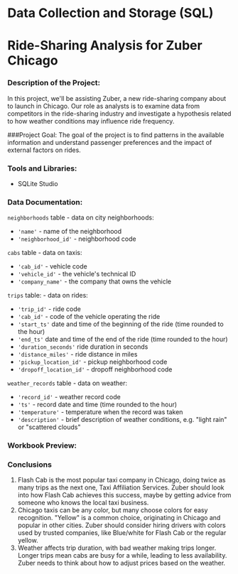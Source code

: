 # Data Collection and Storage (SQL)

# Ride-Sharing Analysis for Zuber Chicago


### Description of the Project:
In this project, we'll be assisting Zuber, a new ride-sharing company about to launch in Chicago. Our role as analysts is to examine data from competitors in the ride-sharing industry and investigate a hypothesis related to how weather conditions may influence ride frequency.

###Project Goal:
The goal of the project is to find patterns in the available information and understand passenger preferences and the impact of external factors on rides.

### Tools and Libraries:
-	SQLite Studio

### Data Documentation:

`neighborhoods` table - data on city neighborhoods:
- `'name'` -  name of the neighborhood
- `'neighborhood_id'` -  neighborhood code

`cabs` table - data on taxis:
- `'cab_id'` - vehicle code
- `'vehicle_id'` - the vehicle's technical ID
- `'company_name'` - the company that owns the vehicle

`trips` table: - data on rides:
- `'trip_id'` - ride code
- `'cab_id'` - code of the vehicle operating the ride
- `'start_ts'` date and time of the beginning of the ride (time rounded to the hour)
- `'end_ts'` date and time of the end of the ride (time rounded to the hour)
- `'duration_seconds'` ride duration in seconds
- `'distance_miles'` - ride distance in miles
- `'pickup_location_id'` -  pickup neighborhood code
- `'dropoff_location_id'` -  dropoff neighborhood code

`weather_records` table - data on weather:
- `'record_id'` - weather record code
- `'ts'` - record date and time (time rounded to the hour)
- `'temperature'` - temperature when the record was taken
- `'description'` - brief description of weather conditions, e.g. "light rain" or "scattered clouds"

### Workbook Preview:



### Conclusions
1. Flash Cab is the most popular taxi company in Chicago, doing twice as many trips as the next one, Taxi Affiliation Services. Zuber should look into how Flash Cab achieves this success, maybe by getting advice from someone who knows the local taxi business. 
2. Chicago taxis can be any color, but many choose colors for easy recognition. "Yellow" is a common choice, originating in Chicago and popular in other cities. Zuber should consider hiring drivers with colors used by trusted companies, like Blue/white for Flash Cab or the regular yellow.
3. Weather affects trip duration, with bad weather making trips longer. Longer trips mean cabs are busy for a while, leading to less availability. Zuber needs to think about how to adjust prices based on the weather.
